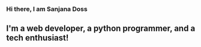 ### Hi there, I am Sanjana Doss


## I'm a web developer, a python programmer, and a tech enthusiast!

